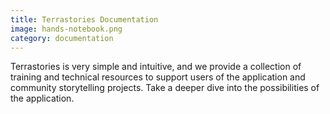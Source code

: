 ```yaml
---
title: Terrastories Documentation
image: hands-notebook.png
category: documentation
---
```


Terrastories is very simple and intuitive, and we provide a collection of training and technical resources to support users of the application and community storytelling projects. Take a deeper dive into the possibilities of the application.

<app-button :color="true" localUrl=":8086/all/https://docs.terrastories.app" text="Read documentation"></app-button>

